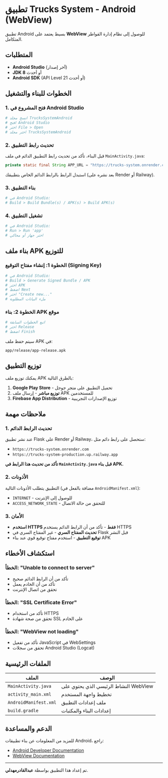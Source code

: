 # تطبيق Trucks System - Android (WebView)

تطبيق Android بسيط يعتمد على **WebView** للوصول إلى نظام إدارة القواطر المتكامل.

## المتطلبات

- **Android Studio** (آخر إصدار)
- **JDK 8** أو أحدث
- **Android SDK** (API Level 21 أو أحدث)

## الخطوات للبناء والتشغيل

### 1. فتح المشروع في Android Studio

```bash
# انسخ مجلد TrucksSystemAndroid
# افتح Android Studio
# اختر File > Open
# اختر مجلد TrucksSystemAndroid
```

### 2. تحديث رابط التطبيق

قبل البناء، تأكد من تحديث رابط التطبيق الدائم في ملف `MainActivity.java`:

```java
private static final String APP_URL = "https://trucks-system.onrender.com/login";
```

استبدل الرابط بالرابط الدائم الخاص بتطبيقك (بعد نشره على Render أو Railway).

### 3. بناء التطبيق

```bash
# في Android Studio:
# Build > Build Bundle(s) / APK(s) > Build APK(s)
```

### 4. تشغيل التطبيق

```bash
# في Android Studio:
# Run > Run 'app'
# اختر جهاز أو محاكي
```

## بناء ملف APK للتوزيع

### الخطوة 1: إنشاء مفتاح التوقيع (Signing Key)

```bash
# في Android Studio:
# Build > Generate Signed Bundle / APK
# اختر APK
# اضغط Next
# اختر "Create new..."
# ملء البيانات المطلوبة
```

### الخطوة 2: بناء APK موقع

```bash
# اتبع الخطوات السابقة
# اختر Release
# اضغط Finish
```

سيتم حفظ ملف APK في:
```
app/release/app-release.apk
```

## توزيع التطبيق

يمكنك توزيع ملف APK بالطرق التالية:

1. **Google Play Store** - تحميل التطبيق على متجر جوجل
2. **توزيع مباشر** - إرسال ملف APK للمستخدمين
3. **Firebase App Distribution** - توزيع الإصدارات التجريبية

## ملاحظات مهمة

### 1. تحديث الرابط الدائم

عند نشر تطبيق Flask على Render أو Railway، ستحصل على رابط دائم مثل:
- `https://trucks-system.onrender.com`
- `https://trucks-system-production.up.railway.app`

**تأكد من تحديث هذا الرابط في `MainActivity.java` قبل بناء APK.**

### 2. الأذونات

التطبيق يتطلب الأذونات التالية (مضافة بالفعل في `AndroidManifest.xml`):
- `INTERNET` - للوصول إلى الإنترنت
- `ACCESS_NETWORK_STATE` - للتحقق من حالة الاتصال

### 3. الأمان

- **استخدم HTTPS فقط** - تأكد من أن الرابط الدائم يستخدم HTTPS
- **تحديث المفتاح السري** - غير المفتاح السري في Flask قبل النشر
- **توقيع التطبيق** - استخدم مفتاح توقيع قوي عند بناء APK

## استكشاف الأخطاء

### الخطأ: "Unable to connect to server"

- تأكد من أن الرابط الدائم صحيح
- تأكد من أن الخادم يعمل
- تحقق من اتصال الإنترنت

### الخطأ: "SSL Certificate Error"

- تأكد من استخدام HTTPS
- تحقق من صحة شهادة SSL على الخادم

### الخطأ: "WebView not loading"

- تأكد من تفعيل JavaScript في WebSettings
- تحقق من سجلات Android Studio (Logcat)

## الملفات الرئيسية

| الملف | الوصف |
|------|--------|
| `MainActivity.java` | النشاط الرئيسي الذي يحتوي على WebView |
| `activity_main.xml` | تخطيط واجهة المستخدم |
| `AndroidManifest.xml` | ملف إعدادات التطبيق |
| `build.gradle` | إعدادات البناء والمكتبات |

## الدعم والمساعدة

للمزيد من المعلومات عن بناء تطبيقات Android، راجع:
- [Android Developer Documentation](https://developer.android.com)
- [WebView Documentation](https://developer.android.com/reference/android/webkit/WebView)

---

تم إعداد هذا التطبيق بواسطة **عبدالقادرمهدلي**.
